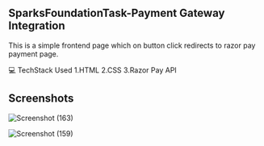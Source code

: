 ## SparksFoundationTask-Payment Gateway Integration

This is a simple frontend page which on button click redirects to razor pay payment page.

💻 TechStack Used
1.HTML
2.CSS
3.Razor Pay API

## Screenshots
![Screenshot (163)](https://github.com/SammithaS/SparksFoundationTask/assets/121117205/89e4576c-71de-46cf-812d-547489b02221)

![Screenshot (159)](https://github.com/SammithaS/SparksFoundationTask/assets/121117205/a69fb71d-99ce-45a4-9455-2dc59ea4aed0)



